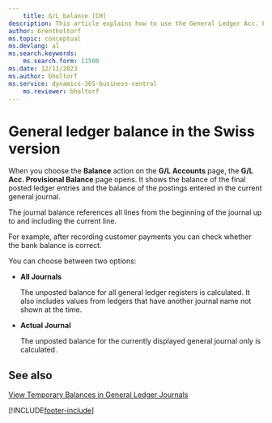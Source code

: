 ```yaml
---
    title: G/L balance [CH]
description: This article explains how to use the General Ledger Acc. Provisional Balance page to view posted ledger entries.
author: brentholtorf
ms.topic: conceptual
ms.devlang: al
ms.search.keywords:
    ms.search.form: 11500
ms.date: 12/11/2023
ms.author: bholtorf
ms.service: dynamics-365-business-central
    ms.reviewer: bholtorf
---
```

# General ledger balance in the Swiss version

When you choose the **Balance** action on the **G/L Accounts** page, the **G/L Acc. Provisional Balance** page opens. It shows the balance of the final posted ledger entries and the balance of the postings entered in the current general journal.  

The journal balance references all lines from the beginning of the journal up to and including the current line.

For example, after recording customer payments you can check whether the bank balance is correct.

You can choose between two options:

* **All Journals**

    The unposted balance for all general ledger registers is calculated. It also includes values from ledgers that have another journal name not shown at the time.

* **Actual Journal**

    The unposted balance for the currently displayed general journal only is calculated.

## See also

[View Temporary Balances in General Ledger Journals](how-to-view-temporary-balances-in-general-ledger-journals.md)  


[!INCLUDE[footer-include](../../includes/footer-banner.md)]